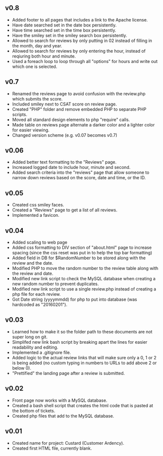 v0.8
----

 - Added footer to all pages that includes a link to the Apache license.
 - Have date searched set in the date box persistently.
 - Have time searched set in the time box persistently.
 - Have the smiley set in the smiley search box persistently.
 - Allowed to search for reviews by only putting in 02 instead of filling in the month, day and year.
 - Allowed to search for reviews by only entering the hour, instead of reqiuring both hour and minute.
 - Used a foreach loop to loop through all "options" for hours and write out which one is selected.

v0.7
-----

 - Renamed the reviews page to avoid confusion with the review.php which submits the score.
 - Included smiley next to CSAT score on review page.
 - Created "PHP" folder and remove embedded PHP to separate PHP scripts.
 - Moved all standard design elements to php "require" calls.
 - Made table on reviews page alternate a darker color and a lighter color for easier viewing.
 - Changed version scheme (e.g. v0.07 becomes v0.7)

v0.06
-----

 - Added better text formatting to the "Reviews" page.
 - Increased logged date to include hour, minute and second.
 - Added search criteria into the "reviews" page that allow someone to narrow down reviews based on the score, date and time, or the ID.

v0.05
-----

 - Created css smiley faces.
 - Created a "Reviews" page to get a list of all reviews.
 - Implemented a favicon.

v0.04
-----

 - Added scaling to web page
 - Added css formatting to DIV section of "about.html" page to increase spacing (since the css reset was put in to help the top bar formatting)
 - Added field in DB for $RandomNumber to be stored along with the review and the date.
 - Modified PHP to move the random number to the review table along with the review and date.
 - Modified new link script to check the MySQL database when creating a new random number to prevent duplicates.
 - Modified new link script to use a single review.php instead of creating a php file for each review.
 - Got Date string (yyyymmdd) for php to put into database (was hardcoded as "20160201").

v0.03
-----

 -  Learned how to make it so the folder path to these documents are not super long on git.
 -  Simplifed new link bash script by breaking apart the lines for easier readability and editing.
 -  Implemented a .gitignore file.
 -  Added logic to the actual review links that will make sure only a 0, 1 or 2 is being added (no custom typing in numbers to URLs to add above 2 or below 0).
 - "Prettified" the landing page after a review is submitted.

v0.02
-----

 - Front page now works with a MySQL database.
 - Created a bash shell script that creates the html code that is pasted at the bottom of tickets.
 - Created php files that add to the MySQL database.

v0.01
-----

 - Created name for project: Custard (Customer Ardency).
 - Created first HTML file, currently blank.
